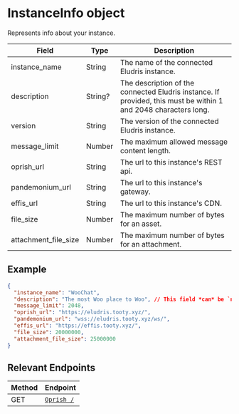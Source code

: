 # InstanceInfo object

Represents info about your instance.

| Field                | Type    | Description                                                                                                     |
| -------------------- | ------- | --------------------------------------------------------------------------------------------------------------- |
| instance_name        | String  | The name of the connected Eludris instance.                                                                     |
| description          | String? | The description of the connected Eludris instance. If provided, this must be within 1 and 2048 characters long. |
| version              | String  | The version of the connected Eludris instance.                                                                  |
| message_limit        | Number  | The maximum allowed message content length.                                                                     |
| oprish_url           | String  | The url to this instance's REST api.                                                                            |
| pandemonium_url      | String  | The url to this instance's gateway.                                                                             |
| effis_url            | String  | The url to this instance's CDN.                                                                                 |
| file_size            | Number  | The maximum number of bytes for an asset.                                                                       |
| attachment_file_size | Number  | The maximum number of bytes for an attachment.                                                                  |

## Example

```json
{
  "instance_name": "WooChat",
  "description": "The most Woo place to Woo", // This field *can* be `null`, but it will always exist
  "message_limit": 2048,
  "oprish_url": "https://eludris.tooty.xyz/",
  "pandemonium_url": "wss://eludris.tooty.xyz/ws/",
  "effis_url": "https://effis.tooty.xyz/",
  "file_size": 20000000,
  "attachment_file_size": 25000000
}
```

## Relevant Endpoints

| Method | Endpoint                                 |
| ------ | ---------------------------------------- |
| GET    | [`Oprish /`](../oprish/instance_info.md) |
